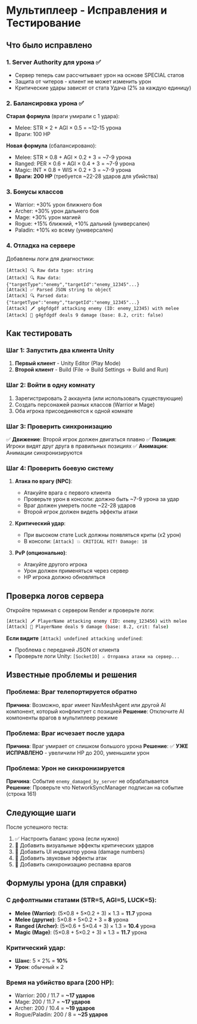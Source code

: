 # Мультиплеер - Исправления и Тестирование

## Что было исправлено

### 1. **Server Authority для урона** ✅
- Сервер теперь сам рассчитывает урон на основе SPECIAL статов
- Защита от читеров - клиент не может изменить урон
- Критические удары зависят от стата Удача (2% за каждую единицу)

### 2. **Балансировка урона** ✅
**Старая формула** (враги умирали с 1 удара):
- Melee: STR × 2 + AGI × 0.5 = ~12-15 урона
- Враги: 100 HP

**Новая формула** (сбалансировано):
- Melee: STR × 0.8 + AGI × 0.2 + 3 = ~7-9 урона
- Ranged: PER × 0.6 + AGI × 0.4 + 3 = ~7-9 урона
- Magic: INT × 0.8 + WIS × 0.2 + 3 = ~7-9 урона
- **Враги: 200 HP** (требуется ~22-28 ударов для убийства)

### 3. **Бонусы классов**
- Warrior: +30% урон ближнего боя
- Archer: +30% урон дальнего боя
- Mage: +30% урон магией
- Rogue: +15% ближний, +10% дальний (универсален)
- Paladin: +10% ко всему (универсален)

### 4. **Отладка на сервере**
Добавлены логи для диагностики:
```
[Attack] 🔍 Raw data type: string
[Attack] 🔍 Raw data: {"targetType":"enemy","targetId":"enemy_12345"...}
[Attack] ✅ Parsed JSON string to object
[Attack] 🔍 Parsed data: {"targetType":"enemy","targetId":"enemy_12345"...}
[Attack] 🗡️ g4gfdgdf attacking enemy (ID: enemy_12345) with melee
[Attack] 🎯 g4gfdgdf deals 9 damage (base: 8.2, crit: false)
```

## Как тестировать

### Шаг 1: Запустить два клиента Unity
1. **Первый клиент** - Unity Editor (Play Mode)
2. **Второй клиент** - Build (File → Build Settings → Build and Run)

### Шаг 2: Войти в одну комнату
1. Зарегистрировать 2 аккаунта (или использовать существующие)
2. Создать персонажей разных классов (Warrior и Mage)
3. Оба игрока присоединяются к одной комнате

### Шаг 3: Проверить синхронизацию
✅ **Движение**: Второй игрок должен двигаться плавно
✅ **Позиция**: Игроки видят друг друга в правильных позициях
✅ **Анимации**: Анимации синхронизируются

### Шаг 4: Проверить боевую систему
1. **Атака по врагу (NPC)**:
   - Атакуйте врага с первого клиента
   - Проверьте урон в консоли: должно быть ~7-9 урона за удар
   - Враг должен умереть после ~22-28 ударов
   - Второй игрок должен видеть эффекты атаки

2. **Критический удар**:
   - При высоком стате Luck должны появляться криты (x2 урон)
   - В консоли: `[Attack] 💥 CRITICAL HIT! Damage: 18`

3. **PvP (опционально)**:
   - Атакуйте другого игрока
   - Урон должен применяться через сервер
   - HP игрока должно обновляться

## Проверка логов сервера

Откройте терминал с сервером Render и проверьте логи:

```bash
[Attack] 🗡️ PlayerName attacking enemy (ID: enemy_123456) with melee
[Attack] 🎯 PlayerName deals 9 damage (base: 8.2, crit: false)
```

**Если видите** `[Attack] undefined attacking undefined`:
- Проблема с передачей JSON от клиента
- Проверьте логи Unity: `[SocketIO] ⚔️ Отправка атаки на сервер...`

## Известные проблемы и решения

### Проблема: Враг телепортируется обратно
**Причина**: Возможно, враг имеет NavMeshAgent или другой AI компонент, который конфликтует с позицией
**Решение**: Отключите AI компоненты врагов в мультиплеер режиме

### Проблема: Враг исчезает после удара
**Причина**: Враг умирает от слишком большого урона
**Решение**: ✅ **УЖЕ ИСПРАВЛЕНО** - увеличили HP до 200, уменьшили урон

### Проблема: Урон не синхронизируется
**Причина**: Событие `enemy_damaged_by_server` не обрабатывается
**Решение**: Проверьте что NetworkSyncManager подписан на событие (строка 161)

## Следующие шаги

После успешного теста:
1. ✅ Настроить баланс урона (если нужно)
2. 🔄 Добавить визуальные эффекты критических ударов
3. 🔄 Добавить UI индикатор урона (damage numbers)
4. 🔄 Добавить звуковые эффекты атак
5. 🔄 Добавить синхронизацию респавна врагов

## Формулы урона (для справки)

### С дефолтными статами (STR=5, AGI=5, LUCK=5):
- **Melee (Warrior)**: (5×0.8 + 5×0.2 + 3) × 1.3 = **11.7** урона
- **Melee (другие)**: 5×0.8 + 5×0.2 + 3 = **8** урона
- **Ranged (Archer)**: (5×0.6 + 5×0.4 + 3) × 1.3 = **10.4** урона
- **Magic (Mage)**: (5×0.8 + 5×0.2 + 3) × 1.3 = **11.7** урона

### Критический удар:
- **Шанс**: 5 × 2% = **10%**
- **Урон**: обычный × 2

### Время на убийство врага (200 HP):
- Warrior: 200 / 11.7 = **~17 ударов**
- Mage: 200 / 11.7 = **~17 ударов**
- Archer: 200 / 10.4 = **~19 ударов**
- Rogue/Paladin: 200 / 8 = **~25 ударов**
